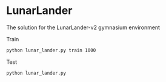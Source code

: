 # LunarLander
The solution for the LunarLander-v2 gymnasium environment 



Train

```bash
python lunar_lander.py train 1000
```



Test

```bash
python lunar_lander.py
```



